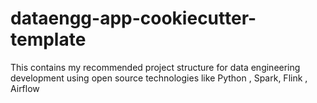 # dataengg-app-cookiecutter-template
This contains my recommended project structure for data engineering development using open source technologies like Python , Spark, Flink , Airflow
